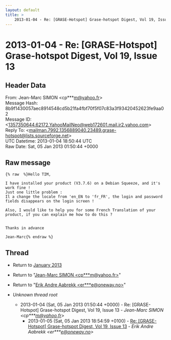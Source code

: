 ```yaml
---
layout: default
title: >
    2013-01-04 - Re: [GRASE-Hotspot] Grase-hotspot Digest, Vol 19, Issue 13
---
```


# 2013-01-04 - Re: [GRASE-Hotspot] Grase-hotspot Digest, Vol 19, Issue 13

## Header Data

From: Jean-Marc SIMON \<cp***m@yahoo.fr\><br>
Message Hash: 8b9f1430057aec8914548cd5b21fa4fbf70f5f07c83a3f93420452623fe9aa02<br>
Message ID: \<1357350644.62172.YahooMailNeo@web172601.mail.ir2.yahoo.com\><br>
Reply To: \<mailman.7992.1356889040.23489.grase-hotspot@lists.sourceforge.net\><br>
UTC Datetime: 2013-01-04 18:50:44 UTC<br>
Raw Date: Sat, 05 Jan 2013 01:50:44 +0000<br>

## Raw message

```
{% raw  %}Hello TIM,
 
I have installed your product (V3.7.6) on a Debian Squeeze, and it's work fine !
Just one little problem :
Il a change the locale from 'en_EN to 'fr_FR', the login and password fields disappears on the login screen !
 
Also, I would like to help you for some French Translation of your product, if you can explain me how to do this ?
 
 
Thanks in advance
 
Jean-Marc{% endraw %}
```

## Thread

+ Return to [January 2013](/archive/2013/01)

+ Return to "[Jean-Marc SIMON <cp***m<span>@</span>yahoo.fr>](/authors/cp___m_at_yahoo_fr)"
+ Return to "[Erik Andre Aabrekk <er***e<span>@</span>oneway.no>](/authors/er___e_at_oneway_no)"

+ _Unknown thread root_
  + 2013-01-04 (Sat, 05 Jan 2013 01:50:44 +0000) - Re: [GRASE-Hotspot] Grase-hotspot Digest, Vol 19, Issue 13 - _Jean-Marc SIMON \<cp***m@yahoo.fr\>_
    + 2013-01-05 (Sat, 05 Jan 2013 18:54:59 +0100) - [Re: [GRASE-Hotspot] Grase-hotspot Digest, Vol 19, Issue 13](/archive/2013/01/a2ee013b976b2bbc4f102b6aeb356a1aaa8d21f80a01ac11c3d495e2292f70c8) - _Erik Andre Aabrekk \<er***e@oneway.no\>_

